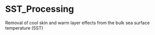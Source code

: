 # SST_Processing
 Removal of cool skin and warm layer effects from the bulk sea surface temperature (SST)
